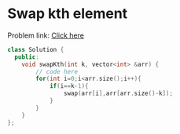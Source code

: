 # Swap kth element

Problem link: [Click here](https://www.geeksforgeeks.org/problems/swap-kth-elements5500/1?page=1&difficulty=School&sortBy=submissions)

```cpp
class Solution {
  public:
    void swapKth(int k, vector<int> &arr) {
        // code here
        for(int i=0;i<arr.size();i++){
            if(i==k-1){
                swap(arr[i],arr[arr.size()-k]);
            }
        }
    }
};
```

